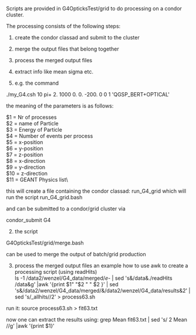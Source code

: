 Scripts are provided in  G4OpticksTest/grid to do processing on a condor cluster.
 
The processing consists of the following steps:
1) create the condor classad and submit to the cluster
2) merge the output files that belong together
3) process the merged output files
4) extract info like mean sigma  etc.


1) e.g. the command

./my_G4.csh 10 pi+ 2. 1000 0. 0. -200. 0 0 1 'QGSP_BERT+OPTICAL'

the meaning of the parameters is as follows:

 $1  = Nr of processes\
 $2  = name of Particle\
 $3  = Energy of Particle\
 $4  = Number of events per process\
 $5  = x-position \
 $6  = y-position\
 $7  = z-position\
 $8  = x-direction \
 $9  = y-direction\
 $10 = z-direction\
 $11 = GEANT Physics list\

this will create a file containing the condor classad:
run_G4_grid
which will run the script
run_G4_grid.bash

and can be submitted to a condor/grid cluster via

condor_submit G4

2) the script

G4OpticksTest/grid/merge.bash 

can be used to merge the output of batch/grid production

3) process the merged output files
an example how to use awk to create a processing script (using readHits)  
ls -1  /data2/wenzel/G4_data/merged/*e-* | sed 's&/data&./readHits /data&g'  |awk '{print $1" "$2 " " $2 }' | sed 's&/data2/wenzel/G4_data/merged/&/data2/wenzel/G4_data/results&2' | sed 's/_allhits//2' > process63.sh

run it: 
source process63.sh > fit63.txt

now one can extract the results using:
grep Mean fit63.txt | sed 's/   2  Mean         //g' |awk '{print $1}'

